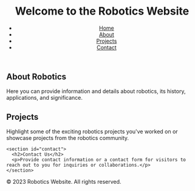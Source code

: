 <!DOCTYPE html>
<html lang="en">
<head>
  <meta charset="UTF-8">
  <meta name="viewport" content="width=device-width, initial-scale=1.0">
  <title>Robotics Website</title>
  <link rel="stylesheet" href="styles.css">
</head>
<body>
  <header>
    <h1>Welcome to the Robotics Website</h1>
    <nav>
      <ul>
        <li><a href="#">Home</a></li>
        <li><a href="#">About</a></li>
        <li><a href="#">Projects</a></li>
        <li><a href="#">Contact</a></li>
      </ul>
    </nav>
  </header>

  <main>
    <section id="about">
      <h2>About Robotics</h2>
      <p>Here you can provide information and details about robotics, its history, applications, and significance.</p>
    </section>
<main>
  <section id="about">
    <!-- About content here -->
  </section>

  <section id="projects">
    <!-- Projects content here -->
  </section>

  <section id="contact">
    <!-- Contact content here -->
  </section>
</main>
    <section id="projects">
      <h2>Projects</h2>
      <p>Highlight some of the exciting robotics projects you've worked on or showcase projects from the robotics community.</p>
    </section>

    <section id="contact">
      <h2>Contact Us</h2>
      <p>Provide contact information or a contact form for visitors to reach out to you for inquiries or collaborations.</p>
    </section>
  </main>

  <footer>
    <p>&copy; 2023 Robotics Website. All rights reserved.</p>
  </footer>

  <script src="scripts.js"></script>
</body>
</html>

